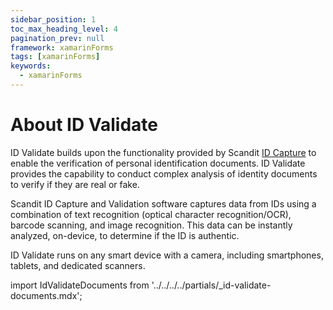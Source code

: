 ```yaml
---
sidebar_position: 1
toc_max_heading_level: 4
pagination_prev: null
framework: xamarinForms
tags: [xamarinForms]
keywords:
  - xamarinForms
---
```


# About ID Validate

ID Validate builds upon the functionality provided by Scandit [ID Capture](../id-capture/intro.md) to enable the verification of personal identification documents. ID Validate provides the capability to conduct complex analysis of identity documents to verify if they are real or fake.

Scandit ID Capture and Validation software captures data from IDs using a combination of text recognition (optical character recognition/OCR), barcode scanning, and image recognition. This data can be instantly analyzed, on-device, to determine if the ID is authentic.

ID Validate runs on any smart device with a camera, including smartphones, tablets, and dedicated scanners.

import IdValidateDocuments from '../../../../partials/_id-validate-documents.mdx';

<IdValidateDocuments/>